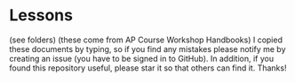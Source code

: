 # Lessons
(see folders)
(these come from AP Course Workshop Handbooks)
I copied these documents by typing, so if you find any mistakes please notify me by creating an issue (you have to be signed in to GitHub).
In addition, if you found this repository useful, please star it so that others can find it. 
Thanks!
